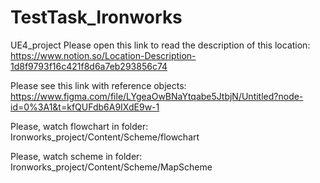 # TestTask_Ironworks
UE4_project
Please open this link to read the description of this location: https://www.notion.so/Location-Description-1d8f9793f16c421f8d6a7eb293856c74

Please see this link with reference objects: https://www.figma.com/file/LYgeaOwBNaYtqabe5JtbjN/Untitled?node-id=0%3A1&t=kfQUFdb6A9IXdE9w-1

Please, watch flowchart in folder: Ironworks_project/Content/Scheme/flowchart 

Please, watch scheme in folder: Ironworks_project/Content/Scheme/MapScheme
